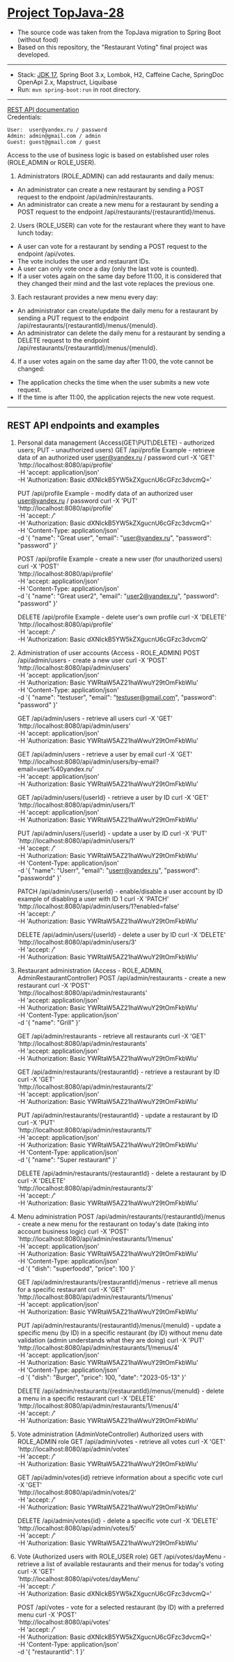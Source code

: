 [Project TopJava-28](https://javaops.ru/view/topjava2)
===============================

- The source code was taken from the TopJava migration to Spring Boot (without food)
- Based on this repository, the "Restaurant Voting" final project was developed.

-------------------------------------------------------------

- Stack: [JDK 17](http://jdk.java.net/17/), Spring Boot 3.x, Lombok, H2, Caffeine Cache, SpringDoc OpenApi 2.x,
  Mapstruct, Liquibase
- Run: `mvn spring-boot:run` in root directory.

-----------------------------------------------------
[REST API documentation](http://localhost:8080/)  
Credentials:

```
User:  user@yandex.ru / password
Admin: admin@gmail.com / admin
Guest: guest@gmail.com / guest
```

Access to the use of business logic is based on established user roles (ROLE_ADMIN or ROLE_USER).

1. Administrators (ROLE_ADMIN) can add restaurants and daily menus:

- An administrator can create a new restaurant by sending a
  POST request to the endpoint /api/admin/restaurants.
- An administrator can create a new menu for a restaurant by sending a
  POST request to the endpoint /api/restaurants/{restaurantId}/menus.

2. Users (ROLE_USER) can vote for the restaurant where they want to have lunch today:

- A user can vote for a restaurant by sending a
  POST request to the endpoint /api/votes.
- The vote includes the user and restaurant IDs.
- A user can only vote once a day (only the last vote is counted).
- If a user votes again on the same day before 11:00,
  it is considered that they changed their mind and the last vote replaces the previous one.

3. Each restaurant provides a new menu every day:

- An administrator can create/update the daily menu for a restaurant by sending a
  PUT request to the endpoint /api/restaurants/{restaurantId}/menus/{menuId}.
- An administrator can delete the daily menu for a restaurant by sending a
  DELETE request to the endpoint /api/restaurants/{restaurantId}/menus/{menuId}.

4. If a user votes again on the same day after 11:00, the vote cannot be changed:

- The application checks the time when the user submits a new vote request.
- If the time is after 11:00, the application rejects the new vote request.

-----------------------------------------------------
REST API endpoints and examples
-----------------------------------------------------

1. Personal data management (Access(GET\PUT\DELETE) - authorized users; PUT - unauthorized users)
   GET /api/profile
   Example - retrieve data of an authorized user user@yandex.ru / password
   curl -X 'GET' \
   'http://localhost:8080/api/profile' \
   -H 'accept: application/json' \
   -H 'Authorization: Basic dXNlckB5YW5kZXgucnU6cGFzc3dvcmQ='

   PUT /api/profile
   Example - modify data of an authorized user user@yandex.ru / password
   curl -X 'PUT' \
   'http://localhost:8080/api/profile' \
   -H 'accept: */*' \
   -H 'Authorization: Basic dXNlckB5YW5kZXgucnU6cGFzc3dvcmQ=' \
   -H 'Content-Type: application/json' \
   -d '{
   "name": "Great user",
   "email": "user@yandex.ru",
   "password": "password"
   }'

   POST /api/profile
   Example - create a new user (for unauthorized users)
   curl -X 'POST' \
   'http://localhost:8080/api/profile' \
   -H 'accept: application/json' \
   -H 'Content-Type: application/json' \
   -d '{
   "name": "Great user2",
   "email": "user2@yandex.ru",
   "password": "password"
   }'

   DELETE /api/profile
   Example - delete user's own profile
   curl -X 'DELETE' \
   'http://localhost:8080/api/profile' \
   -H 'accept: */*' \
   -H 'Authorization: Basic dXNlckB5YW5kZXgucnU6cGFzc3dvcmQ'

2. Administration of user accounts (Access - ROLE_ADMIN)
   POST /api/admin/users - create a new user
   curl -X 'POST' \
   'http://localhost:8080/api/admin/users' \
   -H 'accept: application/json' \
   -H 'Authorization: Basic YWRtaW5AZ21haWwuY29tOmFkbWlu' \
   -H 'Content-Type: application/json' \
   -d '{
   "name": "testuser",
   "email": "testuser@gmail.com",
   "password": "password"
   }'

   GET /api/admin/users - retrieve all users
   curl -X 'GET' \
   'http://localhost:8080/api/admin/users' \
   -H 'accept: application/json' \
   -H 'Authorization: Basic YWRtaW5AZ21haWwuY29tOmFkbWlu'

   GET /api/admin/users - retrieve a user by email
   curl -X 'GET' \
   'http://localhost:8080/api/admin/users/by-email?email=user%40yandex.ru' \
   -H 'accept: application/json' \
   -H 'Authorization: Basic YWRtaW5AZ21haWwuY29tOmFkbWlu'

   GET /api/admin/users/{userId} - retrieve a user by ID
   curl -X 'GET' \
   'http://localhost:8080/api/admin/users/1' \
   -H 'accept: application/json' \
   -H 'Authorization: Basic YWRtaW5AZ21haWwuY29tOmFkbWlu'

   PUT /api/admin/users/{userId} - update a user by ID
   curl -X 'PUT' \
   'http://localhost:8080/api/admin/users/1' \
   -H 'accept: */*' \
   -H 'Authorization: Basic YWRtaW5AZ21haWwuY29tOmFkbWlu' \
   -H 'Content-Type: application/json' \
   -d '{
   "name": "Userr",
   "email": "userr@yandex.ru",
   "password": "passwordd"
   }'

   PATCH /api/admin/users/{userId} - enable/disable a user account by ID
   example of disabling a user with ID 1
   curl -X 'PATCH' \
   'http://localhost:8080/api/admin/users/1?enabled=false' \
   -H 'accept: */*' \
   -H 'Authorization: Basic YWRtaW5AZ21haWwuY29tOmFkbWlu'

   DELETE /api/admin/users/{userId} - delete a user by ID
   curl -X 'DELETE' \
   'http://localhost:8080/api/admin/users/3' \
   -H 'accept: */*' \
   -H 'Authorization: Basic YWRtaW5AZ21haWwuY29tOmFkbWlu'

3. Restaurant administration (Access - ROLE_ADMIN, AdminRestaurantController)
   POST /api/admin/restaurants - create a new restaurant
   curl -X 'POST' \
   'http://localhost:8080/api/admin/restaurants' \
   -H 'accept: application/json' \
   -H 'Authorization: Basic YWRtaW5AZ21haWwuY29tOmFkbWlu' \
   -H 'Content-Type: application/json' \
   -d '{
   "name": "Grill"
   }'

   GET /api/admin/restaurants - retrieve all restaurants
   curl -X 'GET' \
   'http://localhost:8080/api/admin/restaurants' \
   -H 'accept: application/json' \
   -H 'Authorization: Basic YWRtaW5AZ21haWwuY29tOmFkbWlu'

   GET /api/admin/restaurants/{restaurantId} - retrieve a restaurant by ID
   curl -X 'GET' \
   'http://localhost:8080/api/admin/restaurants/2' \
   -H 'accept: application/json' \
   -H 'Authorization: Basic YWRtaW5AZ21haWwuY29tOmFkbWlu'

   PUT /api/admin/restaurants/{restaurantId} - update a restaurant by ID
   curl -X 'PUT' \
   'http://localhost:8080/api/admin/restaurants/1' \
   -H 'accept: application/json' \
   -H 'Authorization: Basic YWRtaW5AZ21haWwuY29tOmFkbWlu' \
   -H 'Content-Type: application/json' \
   -d '{
   "name": "Super restaurant"
   }'

   DELETE /api/admin/restaurants/{restaurantId} - delete a restaurant by ID
   curl -X 'DELETE' \
   'http://localhost:8080/api/admin/restaurants/3' \
   -H 'accept: */*' \
   -H 'Authorization: Basic YWRtaW5AZ21haWwuY29tOmFkbWlu'

4. Menu administration
   POST /api/admin/restaurants/{restaurantId}/menus - create a new menu
   for the restaurant on today's date (taking into account business logic)
   curl -X 'POST' \
   'http://localhost:8080/api/admin/restaurants/1/menus' \
   -H 'accept: application/json' \
   -H 'Authorization: Basic YWRtaW5AZ21haWwuY29tOmFkbWlu' \
   -H 'Content-Type: application/json' \
   -d '{
   "dish": "superfoodd",
   "price": 100
   }'

   GET /api/admin/restaurants/{restaurantId}/menus - retrieve all menus for a specific restaurant
   curl -X 'GET' \
   'http://localhost:8080/api/admin/restaurants/1/menus' \
   -H 'accept: application/json' \
   -H 'Authorization: Basic YWRtaW5AZ21haWwuY29tOmFkbWlu'

   PUT /api/admin/restaurants/{restaurantId}/menus/{menuId} - update a specific menu (by ID) 
in a specific restaurant (by ID) without menu date validation (admin understands what they are doing)
   curl -X 'PUT' \
   'http://localhost:8080/api/admin/restaurants/1/menus/4' \
   -H 'accept: application/json' \
   -H 'Authorization: Basic YWRtaW5AZ21haWwuY29tOmFkbWlu' \
   -H 'Content-Type: application/json' \
   -d '{
   "dish": "Burger",
   "price": 100,
   "date": "2023-05-13"
   }'

   DELETE /api/admin/restaurants/{restaurantId}/menus/{menuId} - delete a menu in a specific restaurant
   curl -X 'DELETE' \
   'http://localhost:8080/api/admin/restaurants/1/menus/4' \
   -H 'accept: */*' \
   -H 'Authorization: Basic YWRtaW5AZ21haWwuY29tOmFkbWlu'

5. Vote administration (AdminVoteController) Authorized users with ROLE_ADMIN role
   GET /api/admin/votes - retrieve all votes
   curl -X 'GET' \
   'http://localhost:8080/api/admin/votes' \
   -H 'accept: */*' \
   -H 'Authorization: Basic YWRtaW5AZ21haWwuY29tOmFkbWlu'

   GET /api/admin/votes{id} retrieve information about a specific vote
   curl -X 'GET' \
   'http://localhost:8080/api/admin/votes/2' \
   -H 'accept: */*' \
   -H 'Authorization: Basic YWRtaW5AZ21haWwuY29tOmFkbWlu'

   DELETE /api/admin/votes{id}  - delete a specific vote
   curl -X 'DELETE' \
   'http://localhost:8080/api/admin/votes/5' \
   -H 'accept: */*' \
   -H 'Authorization: Basic YWRtaW5AZ21haWwuY29tOmFkbWlu'

6. Vote (Authorized users with ROLE_USER role)
   GET /api/votes/dayMenu - retrieve a list of available restaurants and their menus for today's voting
   curl -X 'GET' \
   'http://localhost:8080/api/votes/dayMenu' \
   -H 'accept: */*' \
   -H 'Authorization: Basic dXNlckB5YW5kZXgucnU6cGFzc3dvcmQ='

   POST /api/votes - vote for a selected restaurant (by ID) with a preferred menu
   curl -X 'POST' \
   'http://localhost:8080/api/votes' \
   -H 'accept: */*' \
   -H 'Authorization: Basic dXNlckB5YW5kZXgucnU6cGFzc3dvcmQ=' \
   -H 'Content-Type: application/json' \
   -d '{
   "restaurantId": 1
   }'
